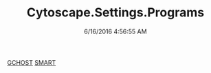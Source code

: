﻿---
title: Cytoscape.Settings.Programs
date: 6/16/2016 4:56:55 AM
---

[GCHOST](T-Cytoscape.Settings.Programs.GCHOST.html)
[SMART](T-Cytoscape.Settings.Programs.SMART.html)
